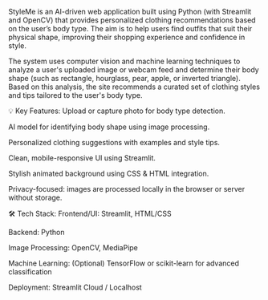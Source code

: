 StyleMe is an AI-driven web application built using Python (with Streamlit and OpenCV) that provides personalized clothing recommendations based on the user’s body type. The aim is to help users find outfits that suit their physical shape, improving their shopping experience and confidence in style.

The system uses computer vision and machine learning techniques to analyze a user's uploaded image or webcam feed and determine their body shape (such as rectangle, hourglass, pear, apple, or inverted triangle). Based on this analysis, the site recommends a curated set of clothing styles and tips tailored to the user's body type.

💡 Key Features:
Upload or capture photo for body type detection.

AI model for identifying body shape using image processing.

Personalized clothing suggestions with examples and style tips.

Clean, mobile-responsive UI using Streamlit.

Stylish animated background using CSS & HTML integration.

Privacy-focused: images are processed locally in the browser or server without storage.

🛠️ Tech Stack:
Frontend/UI: Streamlit, HTML/CSS

Backend: Python

Image Processing: OpenCV, MediaPipe

Machine Learning: (Optional) TensorFlow or scikit-learn for advanced classification

Deployment: Streamlit Cloud / Localhost
